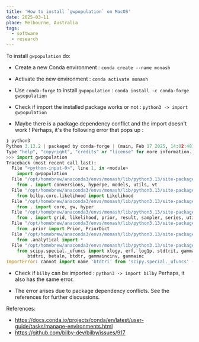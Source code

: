 ```yaml
---
title: 'How to install `gwpopulation` on MacOS'
date: 2025-03-11
place: Melbourne, Australia
tags:
  - software
  - research
---
```


To install `gwpopulation` do:

- Create a new Conda environment :
`conda create --name monash`

- Activate the new environment :
`conda activate monash`

- Use `conda-forge` to install `gwpopulation` :
`conda install -c conda-forge gwpopulation`

- Check if import the installed package works or not :
`python3 -> import gwpopulation`

- Maybe there is a package dependency conflict and the import doesn't work ! Perhaps, it's the following error that pops up :

```python
❯ python3
Python 3.13.2 | packaged by conda-forge | (main, Feb 17 2025, 14:02:48) [Clang 18.1.8 ] on darwin
Type "help", "copyright", "credits" or "license" for more information.
>>> import gwpopulation
Traceback (most recent call last):
  File "<python-input-0>", line 1, in <module>
    import gwpopulation
  File "/opt/homebrew/anaconda3/envs/monash/lib/python3.13/site-packages/gwpopulation/__init__.py", line 14, in <module>
    from . import conversions, hyperpe, models, utils, vt
  File "/opt/homebrew/anaconda3/envs/monash/lib/python3.13/site-packages/gwpopulation/hyperpe.py", line 48, in <module>
    from bilby.core.likelihood import Likelihood
  File "/opt/homebrew/anaconda3/envs/monash/lib/python3.13/site-packages/bilby/__init__.py", line 21, in <module>
    from . import core, gw, hyper
  File "/opt/homebrew/anaconda3/envs/monash/lib/python3.13/site-packages/bilby/core/__init__.py", line 1, in <module>
    from . import grid, likelihood, prior, result, sampler, series, utils, fisher
  File "/opt/homebrew/anaconda3/envs/monash/lib/python3.13/site-packages/bilby/core/grid.py", line 6, in <module>
    from .prior import Prior, PriorDict
  File "/opt/homebrew/anaconda3/envs/monash/lib/python3.13/site-packages/bilby/core/prior/__init__.py", line 1, in <module>
    from .analytical import *
  File "/opt/homebrew/anaconda3/envs/monash/lib/python3.13/site-packages/bilby/core/prior/analytical.py", line 3, in <module>
    from scipy.special._ufuncs import xlogy, erf, log1p, stdtrit, gammaln, stdtr, \
        btdtri, betaln, btdtr, gammaincinv, gammainc
ImportError: cannot import name 'btdtri' from 'scipy.special._ufuncs' (/opt/homebrew/anaconda3/envs/monash/lib/python3.13/site-packages/scipy/special/_ufuncs.cpython-313-darwin.so)
```

- Check if `bilby` can be imported :
`python3 -> import bilby`
Perhaps, it also has the same error.

- The error arises due to package dependency conflicts. See the references for further discussions.




References:

- https://docs.conda.io/projects/conda/en/latest/user-guide/tasks/manage-environments.html
- https://github.com/bilby-dev/bilby/issues/917 

